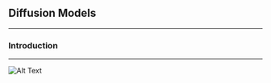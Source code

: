 
## Diffusion Models
---


### Introduction
---
![Alt Text](_posts/DiffusionModels/Images/MNIST_SAMPLING.gif)